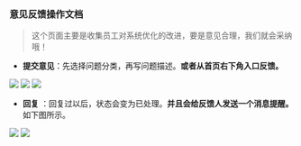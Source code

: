 ﻿<link href="/css/erp_docs.css?v=@ViewBag.Version" rel="stylesheet" />

### 意见反馈操作文档
> 这个页面主要是收集员工对系统优化的改进，要是意见合理，我们就会采纳哦！

- **提交意见**：先选择问题分类，再写问题描述。<b class="colred">或者从首页右下角入口反馈。</b>
<img src="/docs/sys/images/sys011.jpg" />
<img src="/docs/sys/images/sys013.jpg" />
<img src="/docs/sys/images/sys014.jpg" />

- **回复** ：回复过以后，状态会变为已处理。<b class="colred">并且会给反馈人发送一个消息提醒。</b>如下图所示。
<img src="/docs/sys/images/sys012.jpg" />
<img src="/docs/sys/images/sys015.jpg" />
